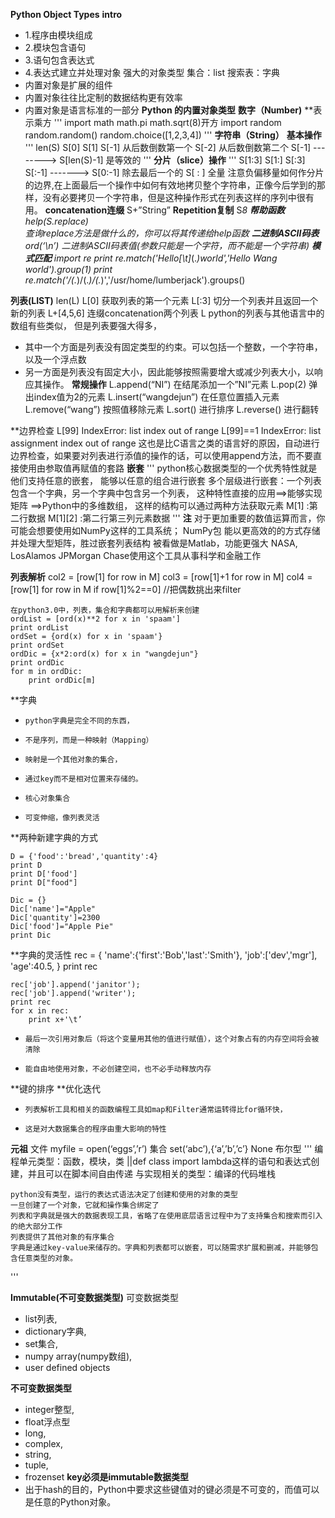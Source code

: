 **Python Object Types**
**intro**
*    1.程序由模块组成
*    2.模块包含语句
*    3.语句包含表达式
*    4.表达式建立并处理对象
    强大的对象类型
    集合：list
    搜索表：字典
*    内置对象是扩展的组件
*    内置对象往往比定制的数据结构更有效率
*    内置对象是语言标准的一部分
**Python 的内置对象类型**
**数字（Number)**
    **表示乘方
    '''
    import math
    math.pi
    math.sqrt(8)开方
    import random
    random.random()
    random.choice([1,2,3,4])
    '''
**字符串（String）**
**基本操作**
    '''
    len(S)
    S[0]
    S[1]
    S[-1]                                   从后数倒数第一个
    S[-2]                                   从后数倒数第二个
    S[-1]  --------> S[len(S)-1]   是等效的
    '''
**分片（slice）操作**
    '''
    S[1:3]
    S[1:]
    S[:3]
    S[:-1]  -------> S[0:-1]         除去最后一个的
    S[ : ]                                    全量
注意负偏移量如何作分片的边界,在上面最后一个操作中如何有效地拷贝整个字符串，正像今后学到的那样，没有必要拷贝一个字符串，但是这种操作形式在列表这样的序列中很有用。
**concatenation连缀**
    S+”String”
**Repetition复制**
    S*8
**帮助函数**
    help(S.replace)                  
    查询replace方法是做什么的，你可以将其传递给help函数
**二进制ASCII码表**
    ord(‘\n’)     二进制ASCII码表值(参数只能是一个字符，而不能是一个字符串)
**模式匹配**
    import re
    print re.match('Hello[\t]*(.*)world','Hello Wang world').group(1)
    print re.match('/(.*)/(.*)/(.*)','/usr/home/lumberjack').groups()

**列表(LIST)**
    len(L)
    L[0]            获取列表的第一个元素
    L[:3]           切分一个列表并且返回一个新的列表
    L+[4,5,6]    连缀concatenation两个列表
    L
    python的列表与其他语言中的数组有些类似，
    但是列表要强大得多，
*   其中一个方面是列表没有固定类型的约束。可以包括一个整数，一个字符串，以及一个浮点数
*   另一方面是列表没有固定大小，因此能够按照需要增大或减少列表大小，以响应其操作。
**常规操作**
    L.append(“NI”)             在结尾添加一个”NI”元素
    L.pop(2)                        弹出index值为2的元素
    L.insert(“wangdejun”)   在任意位置插入元素
    L.remove(“wang”)         按照值移除元素
    L.sort()                           进行排序
    L.reverse()                     进行翻转
    
**边界检查
    L[99]
    IndexError: list index out of range
    L[99]==1
    IndexError: list assignment index out of range
    这也是比C语言之类的语言好的原因，自动进行边界检查，如果要对列表进行添值的操作的话，可以使用append方法，而不要直接使用由参取值再赋值的套路
**嵌套**
'''
python核心数据类型的一个优秀特性就是他们支持任意的嵌套，
    能够以任意的组合进行嵌套
    多个层级进行嵌套：一个列表包含一个字典，另一个字典中包含另一个列表，
        这种特性直接的应用==>能够实现矩阵
                                        ==>Python中的多维数组，
    这样的结构可以通过两种方法获取元素
    M[1]        :第二行数据
    M[1][2]    :第二行第三列元素数据
    '''
**注**
    对于更加重要的数值运算而言，你可能会想要使用如NumPy这样的工具系统；
    NumPy包
    能以更高效的的方式存储并处理大型矩阵，胜过嵌套列表结构
    被看做是Matlab，功能更强大
    NASA, LosAlamos JPMorgan Chase使用这个工具从事科学和金融工作
    
**列表解析**
    col2 = [row[1] for row in M]
    col3 = [row[1]+1 for row in M]
    col4 = [row[1] for row in M if row[1]%2==0]  //把偶数挑出来filter

    在python3.0中，列表，集合和字典都可以用解析来创建
    ordList = [ord(x)**2 for x in 'spaam']
    print ordList
    ordSet = {ord(x) for x in 'spaam'}
    print ordSet
    ordDic = {x*2:ord(x) for x in "wangdejun"}
    print ordDic
    for m in ordDic:
        print ordDic[m]
**字典

*     python字典是完全不同的东西，
*     不是序列，而是一种映射（Mapping）
*     映射是一个其他对象的集合，
*     通过key而不是相对位置来存储的。
*     核心对象集合
*     可变伸缩，像列表灵活
**两种新建字典的方式

    D = {'food':'bread','quantity':4}
    print D
    print D['food']
    print D["food"]

    Dic = {}
    Dic['name']="Apple"
    Dic['quantity']=2300
    Dic['food']="Apple Pie"
    print Dic

**字典的灵活性
    rec = {
        'name':{'first':'Bob','last':'Smith'},
        'job':['dev','mgr'],
        'age':40.5,
    }
    print rec

    rec['job'].append('janitor');
    rec['job'].append('writer');
    print rec
    for x in rec:
        print x+'\t’
*     最后一次引用对象后（将这个变量用其他的值进行赋值），这个对象占有的内存空间将会被清除
*     能自由地使用对象，不必创建空间，也不必手动释放内存

**键的排序
**优化迭代
*     列表解析工具和相关的函数编程工具如map和Filter通常运转得比for循环快，
*     这是对大数据集合的程序由重大影响的特性

**元祖**
文件 myfile = open(‘eggs’,’r’)
集合 set(‘abc’),{‘a’,’b’,’c’}
None
布尔型
'''
    编程单元类型：函数，模块，类  ||def class import lambda这样的语句和表达式创建，并且可以在脚本间自由传递
    与实现相关的类型：编译的代码堆栈

    python没有类型，运行的表达式语法决定了创建和使用的对象的类型
    一旦创建了一个对象，它就和操作集合绑定了
    列表和字典就是强大的数据表现工具，省略了在使用底层语言过程中为了支持集合和搜索而引入的绝大部分工作
    列表提供了其他对象的有序集合
    字典是通过key-value来储存的。字典和列表都可以嵌套，可以随需求扩展和删减，并能够包含任意类型的对象。
'''

**Immutable(不可变数据类型)**
    可变数据类型
*   list列表, 
*   dictionary字典, 
*   set集合, 
*   numpy array(numpy数组), 
*   user defined objects

**不可变数据类型**
*   integer整型, 
*   float浮点型
*   long, 
*   complex, 
*   string, 
*   tuple, 
*   frozenset
**key必须是immutable数据类型**
*   出于hash的目的，Python中要求这些键值对的键必须是不可变的，而值可以是任意的Python对象。